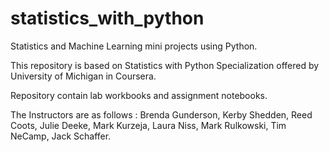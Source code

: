 # statistics_with_python
Statistics and Machine Learning mini projects using Python.

This repository is based on Statistics with Python Specialization offered by University of Michigan in Coursera.

Repository contain lab workbooks and assignment notebooks.

The Instructors are as follows : Brenda Gunderson, Kerby Shedden, Reed Coots, Julie Deeke, Mark Kurzeja, Laura Niss, Mark Rulkowski, Tim NeCamp, Jack Schaffer.
